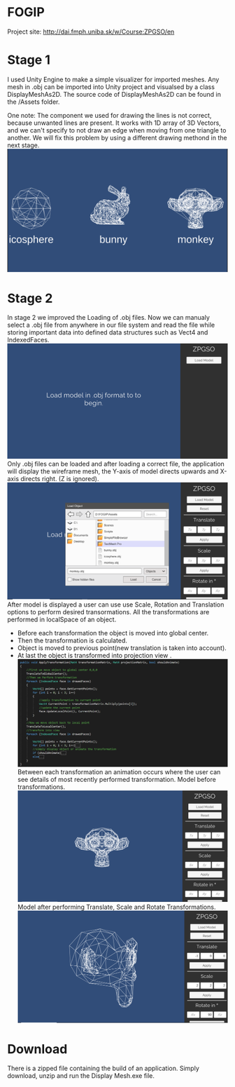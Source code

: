 # FOGIP
Project site:
http://dai.fmph.uniba.sk/w/Course:ZPGSO/en

# Stage 1 
I used Unity Engine to make a simple visualizer for imported meshes. 
Any mesh in .obj can be imported into Unity project and visualsed by a class DisplayMeshAs2D. 
The source code of DisplayMeshAs2D can be found in the /Assets folder. 

One note: The component we used for drawing the lines is not correct, because unwanted lines are present.
It works with 1D array of 3D Vectors, and we can't specify to not draw an edge when moving from one triangle to another. 
We will fix this problem by using a different drawing methond in the next stage.
![alt text](https://github.com/Zuvix/Fogip/blob/main/screen.png?raw=true)

# Stage 2
In stage 2 we improved the Loading of .obj files. Now we can manualy select a .obj file from anywhere in our file system and read the file while storing important data into defined data structures such as Vect4 and IndexedFaces.
![alt text](https://github.com/Zuvix/Fogip/blob/main/1.PNG?raw=true)
Only .obj files can be loaded and after loading a correct file, the application will display the wireframe mesh, the Y-axis of model directs upwards and X-axis directs right. (Z is ignored). 
![alt text](https://github.com/Zuvix/Fogip/blob/main/2.PNG?raw=true)
After model is displayed a user can use use Scale, Rotation and Translation options to perform desired transormations. All the transformations are performed in localSpace of an object. 
* Before each transformation the object is moved into global center. 
* Then the transformation is calculated. 
* Object is moved to previous point(new translation is taken into account). 
* At last the object is transformed into projection view . 
![alt text](https://github.com/Zuvix/Fogip/blob/main/5.PNG?raw=true)
Between each transformation an animation occurs where the user can see details of most recently performed transformation. Model before transformations.
![alt text](https://github.com/Zuvix/Fogip/blob/main/3.PNG?raw=true)
Model after performing Translate, Scale and Rotate Transformations.
![alt text](https://github.com/Zuvix/Fogip/blob/main/4.PNG?raw=true)


# Download
There is a zipped file containing the build of an application. Simply download, unzip and run the Display Mesh.exe file.


